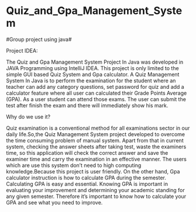 # Quiz_and_Gpa_Management_System

#Group project using java#

Project IDEA:

The Quiz and Gpa Management System Project In Java was developed in JAVA Programming using IntelliJ IDEA. This project is only limited to the simple GUI based Quiz System and Gpa calculator. A Quiz Management System In Java is to perform the examination for the student where an teacher can add any category  questions, set password for quiz and add a calculator feature where all user can calculated their Grade Points Average (GPA). As a user student can attend those exams. The user can submit the test after finish the exam and there will immediately show his mark.

Why do we use it?

Quiz examination is a conventional method for all examinations sector in our daily life.So,the Quiz Management System project developed to overcome the time consuming problem of manual system. Apart from that in current system, checking the answer sheets after taking test, waste the examiners time, so this application will check the correct answer and save the examiner time and carry the examination in an effective manner. The users which are use this system don’t need to high computing knowledge.Because this project is user friendly. On the other hand, Gpa calculator  instruction is how to calculate  GPA during the semester. Calculating GPA is easy and essential. Knowing GPA is important in evaluating your improvement and determining your academic standing for any given semester. Therefore it’s important to know how to calculate your GPA and see what you need to improve.
